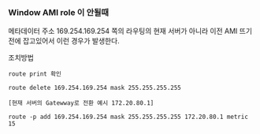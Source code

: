 ### Window AMI role 이 안될때

메타데이터 주소 169.254.169.254 쪽의 라우팅의 현재 서버가 아니라 이전 AMI 뜨기전에 잡고있어서 이런 경우가 발생한다.


조치방법

```
route print 확인

route delete 169.254.169.254 mask 255.255.255.255

[현재 서버의 Gatewway로 전환 예시 172.20.80.1]

route -p add 169.254.169.254 mask 255.255.255.255 172.20.80.1 metric 15
```
